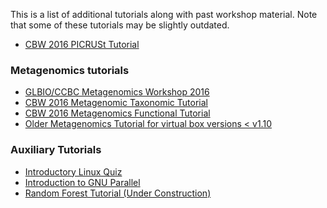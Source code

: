 This is a list of additional tutorials along with past workshop material. Note that some of these tutorials may be slightly outdated.  
  
* [CBW 2016 PICRUSt Tutorial](https://github.com/mlangill/microbiome_helper/wiki/CBW-2016-PICRUSt-tutorial)
  
### Metagenomics tutorials
  
* [GLBIO/CCBC Metagenomics Workshop 2016](https://github.com/mlangill/microbiome_helper/wiki/CCBC-Workshop-2016) 
* [CBW 2016 Metagenomic Taxonomic Tutorial](https://github.com/mlangill/microbiome_helper/wiki/CBW-2016-Metagenomic-Taxonomic-Tutorial)
* [CBW 2016 Metagenomics Functional Tutorial](https://github.com/mlangill/microbiome_helper/wiki/CBW-2016-Metagenomics-Functional-Tutorial)   
* [Older Metagenomics Tutorial for virtual box versions < v1.10](https://github.com/mlangill/microbiome_helper/wiki/Metagenomics-Tutorial-(Downsampled))  
   
### Auxiliary Tutorials  
  
* [Introductory Linux Quiz](https://github.com/mlangill/microbiome_helper/wiki/Introductory-Linux-Quiz)
* [Introduction to GNU Parallel](https://github.com/mlangill/microbiome_helper/wiki/Quick-Introduction-to-GNU-Parallel)  
* [Random Forest Tutorial (Under Construction)](https://github.com/mlangill/microbiome_helper/wiki/Random-Forest-Tutorial-(UNDER-CONSTRUCTION))  